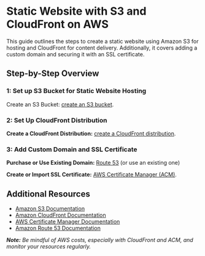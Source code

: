 
# Static Website with S3 and CloudFront on AWS
This guide outlines the steps to create a static website using Amazon S3 for hosting and CloudFront for content delivery. Additionally, it covers adding a custom domain and securing it with an SSL certificate.

## Step-by-Step Overview

### 1: Set up S3 Bucket for Static Website Hosting
Create an S3 Bucket: [create an S3 bucket](https://docs.aws.amazon.com/AmazonS3/latest/gsg/CreatingABucket.html).

### 2: Set Up CloudFront Distribution
**Create a CloudFront Distribution:** [create a CloudFront distribution](https://docs.aws.amazon.com/AmazonCloudFront/latest/DeveloperGuide/distribution-web-console.html).

### 3: Add Custom Domain and SSL Certificate
**Purchase or Use Existing Domain:** [Route 53](https://docs.aws.amazon.com/Route53/latest/DeveloperGuide/domain-register.html) (or use an existing one)

**Create or Import SSL Certificate:** [AWS Certificate Manager (ACM)](https://docs.aws.amazon.com/acm/latest/userguide/gs-acm-request-public.html).


## Additional Resources

- [Amazon S3 Documentation](https://docs.aws.amazon.com/s3/)
- [Amazon CloudFront Documentation](https://docs.aws.amazon.com/cloudfront/)
- [AWS Certificate Manager Documentation](https://docs.aws.amazon.com/acm/)
- [Amazon Route 53 Documentation](https://docs.aws.amazon.com/Route53/)

***Note:** Be mindful of AWS costs, especially with CloudFront and ACM, and monitor your resources regularly.*

